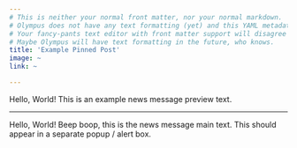 ```yaml
---
# This is neither your normal front matter, nor your normal markdown.
# Olympus does not have any text formatting (yet) and this YAML metadata is used in a nonstandard manner.
# Your fancy-pants text editor with front matter support will disagree though.
# Maybe Olympus will have text formatting in the future, who knows.
title: 'Example Pinned Post'
image: ~
link: ~

---
```


Hello, World!
This is an example news message preview text.

---

Hello, World!
Beep boop, this is the news message main text.
This should appear in a separate popup / alert box.
